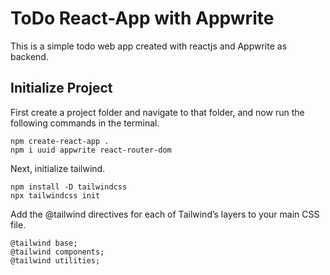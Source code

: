 # ToDo React-App with Appwrite

This is a simple todo web app created with reactjs and Appwrite as backend.

## Initialize Project
First create a project folder and navigate to that folder, and now run the following commands in the terminal.
```
npm create-react-app .
npm i uuid appwrite react-router-dom 
```
Next, initialize tailwind.
```
npm install -D tailwindcss
npx tailwindcss init
```
Add the @tailwind directives for each of Tailwind’s layers to your main CSS file.
```
@tailwind base;
@tailwind components;
@tailwind utilities;
```